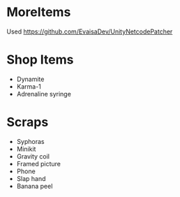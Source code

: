 # MoreItems
Used https://github.com/EvaisaDev/UnityNetcodePatcher

# Shop Items
- Dynamite
- Karma-1
- Adrenaline syringe

# Scraps
- Syphoras
- Minikit
- Gravity coil
- Framed picture
- Phone
- Slap hand
- Banana peel